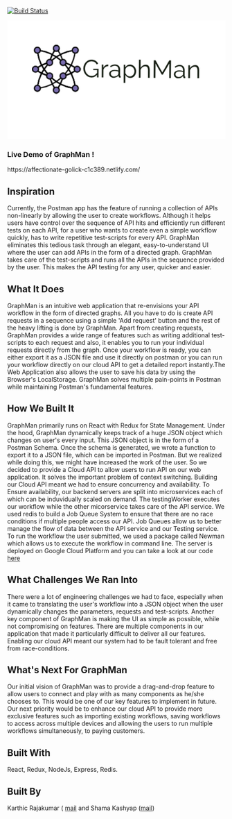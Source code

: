 [![Build Status](https://travis-ci.com/SFA17SCM16K/graphman.svg?branch=master)](https://travis-ci.com/SFA17SCM16K/graphman)

![GraphMan](https://github.com/SFA17SCM16K/graphman/blob/master/src/logo.png)

<h3>Live Demo of GraphMan !</h3>
https://affectionate-golick-c1c389.netlify.com/

## Inspiration

  Currently, the Postman app has the feature of running a collection of APIs non-linearly by allowing the user to create workflows. Although it helps users have control over the sequence of API hits and efficiently run different tests on each API, for a user who wants to create even a simple workflow quickly, has to write repetitive test-scripts for every API. GraphMan eliminates this tedious task through an elegant, easy-to-understand UI where the user can add APIs in the form of a directed graph. GraphMan takes care of the test-scripts and runs all the APIs in the sequence provided by the user. This makes the API testing for any user, quicker and easier.

## What It Does

  GraphMan is an intuitive web application that re-envisions your API workflow in the form of directed graphs. All you have to do is create API requests in a sequence using a simple 'Add request' button and the rest of the heavy lifting is done by GraphMan. Apart from creating requests, GraphMan provides a wide range of features such as writing additional test-scripts to each request and also, it enables you to run your individual requests directly from the graph. Once your workflow is ready, you can either export it as a JSON file and use it directly on postman or you can run your workflow directly on our cloud API to get a detailed report instantly.The Web Application also allows the user to save his data by using the Browser's LocalStorage. GraphMan solves multiple pain-points in Postman while maintaining Postman's fundamental features. 
  
  
## How We Built It
  
  GraphMan primarily runs on React with Redux for State Management. Under the hood, GraphMan dynamically keeps track of a huge JSON object which changes on user's every input. This JSON object is in the form of a Postman Schema. Once the schema is generated, we wrote a function to export it to a JSON file, which can be imported in Postman. 
  But we realized while doing this, we might have increased the work of the user. So we decided to provide a Cloud API to allow users to run API on our web application. It solves the important problem of context switching. Building our Cloud API meant we had to ensure concurrency and availability. 
  To Ensure availability, our backend servers are split into microservices each of which can be induvidually scaled on demand. The testingWorker executes our workflow while the other micorservice takes care of the API service.
  We used redis to build a Job Queue System to ensure that there are no race conditions if multiple people access our API. Job Queues allow us to better manage the flow of data between the API service and our Testing service.
  To run the workflow the user submitted, we used a package called Newman which allows us to execute the workflow in command line. 
  The server is deployed on Google Cloud Platform and you can take a look at our code [here](https://github.com/karthicrajakumar/graphman-server)

## What Challenges We Ran Into

  There were a lot of engineering challenges we had to face, especially when it came to translating the user's workflow into a JSON object when the user dynamically changes the parameters, requests and test-scripts. Another key component of GraphMan is making the UI as simple as possible, while not compromising on features. There are multiple components in our application that made it particularly difficult to deliver all our features. Enabling our cloud API meant our system had to be fault tolerant and free from race-conditions.


## What's Next For GraphMan</h4>

  Our initial vision of GraphMan was to provide a drag-and-drop feature to allow users to connect and play with as many components as he/she chooses to. This would be one of our key features to implement in future. Our next priority would be to enhance our cloud API to provide more exclusive features such as importing existing workflows, saving workflows to access across multiple devices and allowing the users to run multiple workflows simultaneously, to paying customers.


## Built With

  React, Redux, NodeJs, Express, Redis.

## Built By

  Karthic Rajakumar ( [mail](mailto:karthic.rajakumar95@gmail.com) and Shama Kashyap ([mail](mailto:shamakashyap@gmail.com))
